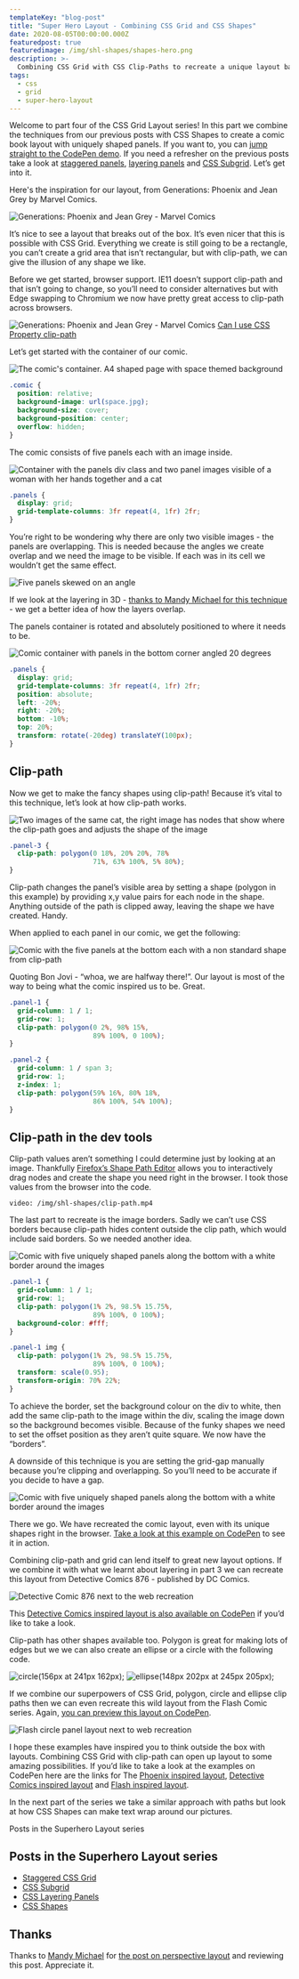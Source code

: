 ```yaml
---
templateKey: "blog-post"
title: "Super Hero Layout - Combining CSS Grid and CSS Shapes"
date: 2020-08-05T00:00:00.000Z
featuredpost: true
featuredimage: /img/shl-shapes/shapes-hero.png
description: >-
  Combining CSS Grid with CSS Clip-Paths to recreate a unique layout based on a comic book.
tags:
  - css
  - grid
  - super-hero-layout
---
```


Welcome to part four of the CSS Grid Layout series! In this part we combine the techniques from our previous posts with CSS Shapes to create a comic book layout with uniquely shaped panels. If you want to, you can [jump straight to the CodePen demo](https://codepen.io/antonjb/pen/mYyJvj). If you need a refresher on the previous posts take a look at [staggered panels](/blog/2020-02-20-super-hero-layout-staggered-grid/), [layering panels](/blog/2020-05-19-super-hero-layout-layered-panels/) and [CSS Subgrid](/blog/2020-03-10-super-hero-layout-css-subgrid/). Let’s get into it.

Here's the inspiration for our layout, from Generations: Phoenix and Jean Grey by Marvel Comics.

![Generations: Phoenix and Jean Grey - Marvel Comics](/img/shl-shapes/shapes-cover.jpg)

It’s nice to see a layout that breaks out of the box. It’s even nicer that this is possible with CSS Grid. Everything we create is still going to be a rectangle, you can’t create a grid area that isn’t rectangular, but with clip-path, we can give the illusion of any shape we like.

Before we get started, browser support. IE11 doesn’t support clip-path and that isn’t going to change, so you’ll need to consider alternatives but with Edge swapping to Chromium we now have pretty great access to clip-path across browsers.

![Generations: Phoenix and Jean Grey - Marvel Comics](/img/shl-shapes/clip-path-support.png)
[Can I use CSS Property clip-path](https://caniuse.com/#feat=mdn-css_properties_clip-path_basic_shape)

Let’s get started with the container of our comic.

![The comic's container. A4 shaped page with space themed background](/img/shl-shapes/shapes-001.png)

```css
.comic {
  position: relative;
  background-image: url(space.jpg);
  background-size: cover;
  background-position: center;
  overflow: hidden;
}
```

The comic consists of five panels each with an image inside.

![Container with the panels div class and two panel images visible of a woman with her hands together and a cat](/img/shl-shapes/shapes-002.png)

```css
.panels {
  display: grid;
  grid-template-columns: 3fr repeat(4, 1fr) 2fr;
}
```

You’re right to be wondering why there are only two visible images - the panels are overlapping. This is needed because the angles we create overlap and we need the image to be visible. If each was in its cell we wouldn’t get the same effect.

![Five panels skewed on an angle](/img/shl-shapes/shapes-003.png)

If we look at the layering in 3D - [thanks to Mandy Michael for this technique](https://medium.com/javascript-in-plain-english/creating-3d-layout-with-css-using-grid-perspective-65cd03dfc56c) - we get a better idea of how the layers overlap.

The panels container is rotated and absolutely positioned to where it needs to be.

![Comic container with panels in the bottom corner angled 20 degrees](/img/shl-shapes/shapes-004.png)

```css
.panels {
  display: grid;
  grid-template-columns: 3fr repeat(4, 1fr) 2fr;
  position: absolute;
  left: -20%;
  right: -20%;
  bottom: -10%;
  top: 20%;
  transform: rotate(-20deg) translateY(100px);
}
```

## Clip-path

Now we get to make the fancy shapes using clip-path! Because it’s vital to this technique, let’s look at how clip-path works.

![Two images of the same cat, the right image has nodes that show where the clip-path goes and adjusts the shape of the image](/img/shl-shapes/shapes-005.png)

```css
.panel-3 {
  clip-path: polygon(0 18%, 20% 20%, 78%
                     71%, 63% 100%, 5% 80%);
}
```

Clip-path changes the panel’s visible area by setting a shape (polygon in this example) by providing x,y value pairs for each node in the shape. Anything outside of the path is clipped away, leaving the shape we have created. Handy.

When applied to each panel in our comic, we get the following:

![Comic with the five panels at the bottom each with a non standard shape from clip-path](/img/shl-shapes/shapes-006.png)

Quoting Bon Jovi - “whoa, we are halfway there!”. Our layout is most of the way to being what the comic inspired us to be. Great.

```css
.panel-1 {
  grid-column: 1 / 1;
  grid-row: 1;
  clip-path: polygon(0 2%, 98% 15%,
                     89% 100%, 0 100%);
}

.panel-2 {
  grid-column: 1 / span 3;
  grid-row: 1;
  z-index: 1;
  clip-path: polygon(59% 16%, 80% 18%,
                     86% 100%, 54% 100%);
}
```

## Clip-path in the dev tools

Clip-path values aren’t something I could determine just by looking at an image. Thankfully [Firefox’s Shape Path Editor](https://developer.mozilla.org/en-US/docs/Tools/Page_Inspector/How_to/Edit_CSS_shapes) allows you to interactively drag nodes and create the shape you need right in the browser. I took those values from the browser into the code.

`video: /img/shl-shapes/clip-path.mp4`

The last part to recreate is the image borders. Sadly we can’t use CSS borders because clip-path hides content outside the clip path, which would include said borders. So we needed another idea.

![Comic with five uniquely shaped panels along the bottom with a white border around the images](/img/shl-shapes/shapes-008.png)

```css
.panel-1 {
  grid-column: 1 / 1;
  grid-row: 1;
  clip-path: polygon(1% 2%, 98.5% 15.75%,
                     89% 100%, 0 100%);
  background-color: #fff;
}

.panel-1 img {
  clip-path: polygon(1% 2%, 98.5% 15.75%,
                     89% 100%, 0 100%);
  transform: scale(0.95);
  transform-origin: 70% 22%;
}
```

To achieve the border, set the background colour on the div to white, then add the same clip-path to the image within the div, scaling the image down so the background becomes visible. Because of the funky shapes we need to set the offset position as they aren’t quite square. We now have the “borders”.

A downside of this technique is you are setting the grid-gap manually because you’re clipping and overlapping. So you’ll need to be accurate if you decide to have a gap.

![Comic with five uniquely shaped panels along the bottom with a white border around the images](/img/shl-shapes/shapes-009.png)

There we go. We have recreated the comic layout, even with its unique shapes right in the browser. [Take a look at this example on CodePen](https://codepen.io/antonjb/pen/mYyJvj) to see it in action.

Combining clip-path and grid can lend itself to great new layout options. If we combine it with what we learnt about layering in part 3 we can recreate this layout from Detective Comics 876 - published by DC Comics.

![Detective Comic 876 next to the web recreation](/img/shl-shapes/shapes-010.png)

This [Detective Comics inspired layout is also available on CodePen](https://codepen.io/antonjb/pen/EJOLMx) if you’d like to take a look.

Clip-path has other shapes available too. Polygon is great for making lots of edges but we we can also create an ellipse or a circle with the following code.

![circle(156px at 241px 162px);](/img/shl-shapes/shapes-011.png)
![ellipse(148px 202px at 245px 205px);](/img/shl-shapes/shapes-012.png)

If we combine our superpowers of CSS Grid, polygon, circle and ellipse clip paths then we can even recreate this wild layout from the Flash Comic series. Again, [you can preview this layout on CodePen](https://codepen.io/antonjb/pen/JqjdBr).

![Flash circle panel layout next to web recreation](/img/shl-shapes/shapes-013.png)

I hope these examples have inspired you to think outside the box with layouts. Combining CSS Grid with clip-path can open up layout to some amazing possibilities. If you’d like to take a look at the examples on CodePen here are the links for The [Phoenix inspired layout](https://codepen.io/antonjb/pen/mYyJvj), [Detective Comics inspired layout](https://codepen.io/antonjb/pen/EJOLMx) and [Flash inspired layout](https://codepen.io/antonjb/pen/JqjdBr).

In the next part of the series we take a similar approach with paths but look at how CSS Shapes can make text wrap around our pictures.

Posts in the Superhero Layout series

## Posts in the Superhero Layout series
* [Staggered CSS Grid](/blog/2020-02-20-super-hero-layout-staggered-grid/)
* [CSS Subgrid](/blog/2020-03-10-super-hero-layout-css-subgrid/)
* [CSS Layering Panels](/blog/2020-05-19-super-hero-layout-layered-panels/)
* [CSS Shapes](/blog/2020-08-05-super-hero-layout-css-shapes/)

## Thanks
Thanks to [Mandy Michael](https://twitter.com/mandy_kerr) for [the post on perspective layout](https://medium.com/javascript-in-plain-english/creating-3d-layout-with-css-using-grid-perspective-65cd03dfc56c) and reviewing this post. Appreciate it.
